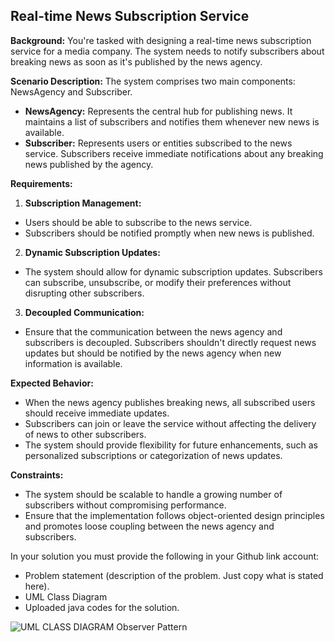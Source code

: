 ## **Real-time News Subscription Service**
**Background:** You're tasked with designing a real-time news subscription service for a media company. The system needs to notify subscribers about breaking news as soon as it's published by the news agency.

**Scenario Description:** The system comprises two main components: NewsAgency and Subscriber.
- **NewsAgency:** Represents the central hub for publishing news. It maintains a list of subscribers and notifies them whenever new news is available.
- **Subscriber:** Represents users or entities subscribed to the news service. Subscribers receive immediate notifications about any breaking news published by the agency.

**Requirements:**

1. **Subscription Management:**
- Users should be able to subscribe to the news service.
- Subscribers should be notified promptly when new news is published.

2. **Dynamic Subscription Updates:**
- The system should allow for dynamic subscription updates. Subscribers can subscribe, unsubscribe, or modify their preferences without disrupting other subscribers.

3. **Decoupled Communication:**
- Ensure that the communication between the news agency and subscribers is decoupled. Subscribers shouldn't directly request news updates but should be notified by the news agency when new information is available.

**Expected Behavior:**
- When the news agency publishes breaking news, all subscribed users should receive immediate updates.
- Subscribers can join or leave the service without affecting the delivery of news to other subscribers.
- The system should provide flexibility for future enhancements, such as personalized subscriptions or categorization of news updates.

**Constraints:**
- The system should be scalable to handle a growing number of subscribers without compromising performance.
- Ensure that the implementation follows object-oriented design principles and promotes loose coupling between the news agency and subscribers.

In your solution you must provide the following in your Github link account:
- Problem statement (description of the problem. Just copy what is stated here).
- UML Class Diagram
- Uploaded java codes for the solution.

![UML CLASS DIAGRAM Observer Pattern](https://github.com/user-attachments/assets/330216a2-0a53-4b8c-81ad-f7b8f700f7b6)

